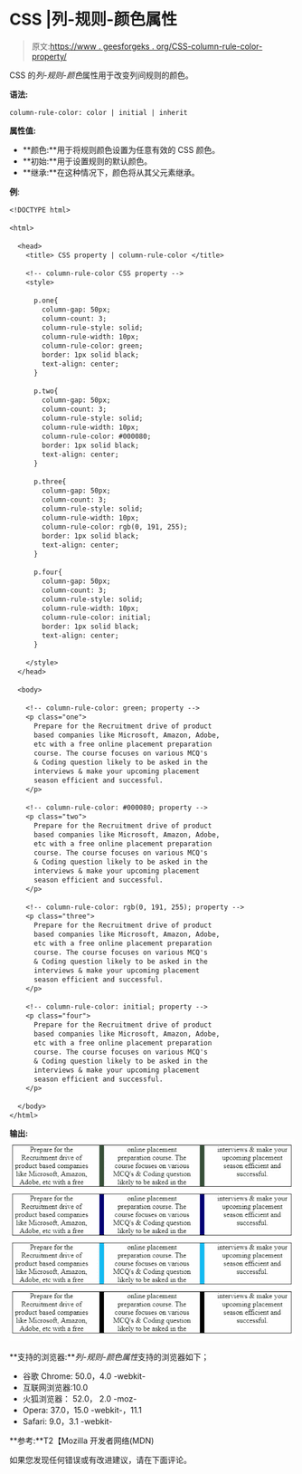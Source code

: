 # CSS |列-规则-颜色属性

> 原文:[https://www . geesforgeks . org/CSS-column-rule-color-property/](https://www.geeksforgeeks.org/css-column-rule-color-property/)

CSS 的*列-规则-颜色*属性用于改变列间规则的颜色。

**语法:**

```
column-rule-color: color | initial | inherit 
```

**属性值:**

*   **颜色:**用于将规则颜色设置为任意有效的 CSS 颜色。
*   **初始:**用于设置规则的默认颜色。
*   **继承:**在这种情况下，颜色将从其父元素继承。

**例**:

```
<!DOCTYPE html>

<html>

  <head>
    <title> CSS property | column-rule-color </title>

    <!-- column-rule-color CSS property -->
    <style>

      p.one{
        column-gap: 50px;
        column-count: 3; 
        column-rule-style: solid;
        column-rule-width: 10px;
        column-rule-color: green;
        border: 1px solid black;
        text-align: center;
      }

      p.two{
        column-gap: 50px;
        column-count: 3; 
        column-rule-style: solid;
        column-rule-width: 10px;
        column-rule-color: #000080;
        border: 1px solid black;
        text-align: center;
      }

      p.three{
        column-gap: 50px;
        column-count: 3; 
        column-rule-style: solid;
        column-rule-width: 10px;
        column-rule-color: rgb(0, 191, 255);
        border: 1px solid black;
        text-align: center;
      }

      p.four{
        column-gap: 50px;
        column-count: 3; 
        column-rule-style: solid;
        column-rule-width: 10px;
        column-rule-color: initial;
        border: 1px solid black;
        text-align: center;
      }

    </style>
  </head>

  <body>

    <!-- column-rule-color: green; property -->
    <p class="one">
      Prepare for the Recruitment drive of product 
      based companies like Microsoft, Amazon, Adobe, 
      etc with a free online placement preparation 
      course. The course focuses on various MCQ's  
      & Coding question likely to be asked in the  
      interviews & make your upcoming placement 
      season efficient and successful. 
    </p>

    <!-- column-rule-color: #000080; property -->
    <p class="two">
      Prepare for the Recruitment drive of product 
      based companies like Microsoft, Amazon, Adobe, 
      etc with a free online placement preparation 
      course. The course focuses on various MCQ's  
      & Coding question likely to be asked in the  
      interviews & make your upcoming placement 
      season efficient and successful. 
    </p>

    <!-- column-rule-color: rgb(0, 191, 255); property -->
    <p class="three">
      Prepare for the Recruitment drive of product 
      based companies like Microsoft, Amazon, Adobe, 
      etc with a free online placement preparation 
      course. The course focuses on various MCQ's  
      & Coding question likely to be asked in the  
      interviews & make your upcoming placement 
      season efficient and successful. 
    </p>

    <!-- column-rule-color: initial; property -->
    <p class="four">
      Prepare for the Recruitment drive of product 
      based companies like Microsoft, Amazon, Adobe, 
      etc with a free online placement preparation 
      course. The course focuses on various MCQ's  
      & Coding question likely to be asked in the  
      interviews & make your upcoming placement 
      season efficient and successful. 
    </p>

  </body>  
</html>
```

**输出:**
![column-rule-color property](img/e0f5684d22fad60319df45cd1933ca2a.png)

**支持的浏览器:***列-规则-颜色属性*支持的浏览器如下；

*   谷歌 Chrome: 50.0，4.0 -webkit-
*   互联网浏览器:10.0
*   火狐浏览器： 52.0， 2.0 -moz-
*   Opera: 37.0，15.0 -webkit-，11.1
*   Safari: 9.0，3.1 -webkit-

**参考:**T2【Mozilla 开发者网络(MDN)

如果您发现任何错误或有改进建议，请在下面评论。